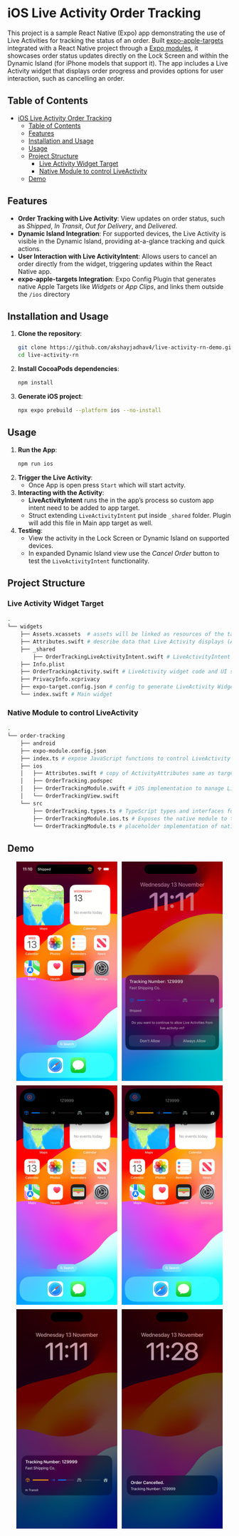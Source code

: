 # iOS Live Activity Order Tracking

This project is a sample React Native (Expo) app demonstrating the use of Live Activities for tracking the status of an order. Built [expo-apple-targets](https://github.com/EvanBacon/expo-apple-targets) integrated with a React Native project through a [Expo modules](https://docs.expo.dev/modules/overview/), it showcases order status updates directly on the Lock Screen and within the Dynamic Island (for iPhone models that support it). The app includes a Live Activity widget that displays order progress and provides options for user interaction, such as cancelling an order.

## Table of Contents
- [iOS Live Activity Order Tracking](#ios-live-activity-order-tracking)
  - [Table of Contents](#table-of-contents)
  - [Features](#features)
  - [Installation and Usage](#installation-and-usage)
  - [Usage](#usage)
  - [Project Structure](#project-structure)
    - [Live Activity Widget Target](#live-activity-widget-target)
    - [Native Module to control LiveActivity](#native-module-to-control-liveactivity)
  - [Demo](#demo)



## Features
- **Order Tracking with Live Activity**: View updates on order status, such as *Shipped*, *In Transit*, *Out for Delivery*, and *Delivered*.
- **Dynamic Island Integration**: For supported devices, the Live Activity is visible in the Dynamic Island, providing at-a-glance tracking and quick actions.
- **User Interaction with Live ActivityIntent**: Allows users to cancel an order directly from the widget, triggering updates within the React Native app.
- **expo-apple-targets Integration**: Expo Config Plugin that generates native Apple Targets like *Widgets* or *App Clips*, and links them outside the `/ios` directory


## Installation and Usage
1. **Clone the repository**:
   ```bash
   git clone https://github.com/akshayjadhav4/live-activity-rn-demo.git
   cd live-activity-rn
   ```

2. **Install CocoaPods dependencies**:
   ```bash
   npm install
   ```
3. **Generate iOS project**:
   ```bash
   npx expo prebuild --platform ios --no-install
   ```

## Usage
1. **Run the App**:
   ```bash
   npm run ios
   ```
2. **Trigger the Live Activity**:
   - Once App is open press `Start` which will start actvity.
3. **Interacting with the Activity**:
   - **LiveActivityIntent** runs the in the app’s process so custom app intent need to be added to app target.
   - Struct extending `LiveActivityIntent` put inside `_shared` folder. Plugin will add this file in Main app target as well. 
4. **Testing**:
     - View the activity in the Lock Screen or Dynamic Island on supported devices.
     - In expanded Dynamic Island view use the *Cancel Order* button to test the `LiveActivityIntent` functionality.


## Project Structure

### Live Activity Widget Target

```bash
.
└── widgets
    ├── Assets.xcassets  # assets will be linked as resources of the target
    ├── Attributes.swift # describe data that Live Activity displays (ActivityAttributes)
    ├── _shared
        ├── OrderTrackingLiveActivityIntent.swift # LiveActivityIntent handling
    ├── Info.plist
    ├── OrderTrackingActivity.swift # LiveActivity widget code and UI setup
    ├── PrivacyInfo.xcprivacy
    ├── expo-target.config.json # config to generate LiveActivity Widget
    └── index.swift # Main widget

```

### Native Module to control LiveActivity

```bash
.
└── order-tracking
    ├── android
    ├── expo-module.config.json
    ├── index.ts # expose JavaScript functions to control LiveActivity 
    ├── ios
    │   ├── Attributes.swift # copy of ActivityAttributes same as target
    │   ├── OrderTracking.podspec
    │   ├── OrderTrackingModule.swift # iOS implementation to manage LiveActivity
    │   └── OrderTrackingView.swift 
    └── src
        ├── OrderTracking.types.ts # TypeScript types and interfaces for the module 
        ├── OrderTrackingModule.ios.ts # Exposes the native module to the JavaScript side
        └── OrderTrackingModule.ts # placeholder implementation of native module for other platforms
```

## Demo

<div style="display: flex; justify-content: center; gap: 10px;">
  <img src="./demo/1demo.png" alt="Dynamic Island" width="45%">
  <img src="./demo/2demo.png" alt="Local Screen" width="45%">
</div>

<div style="display: flex; justify-content: center; gap: 10px; margin-top:10px">
  <img src="./demo/3demo.png" alt="Expanded Dynamic Island" width="45%">
  <img src="./demo/4demo.png" alt="Expanded Dynamic Island Status Update" width="45%">
</div>

<div style="display: flex; justify-content: center; gap: 10px; margin-top:10px">
  <img src="./demo/5demo.png" alt="Local Screen Status Update" width="45%">
  <img src="./demo/6demo.png" alt="Order Cancelled" width="45%">
</div>